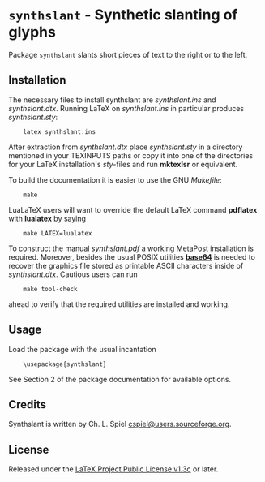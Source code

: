 #  `synthslant` - Synthetic slanting of glyphs

Package `synthslant` slants short pieces of text to the right or to
the left.

##  Installation

The necessary files to install synthslant are
*synthslant.ins* and *synthslant.dtx*.  Running LaTeX on
*synthslant.ins* in particular produces *synthslant.sty*:

        latex synthslant.ins

After extraction from *synthslant.dtx* place *synthslant.sty* in a
directory mentioned in your TEXINPUTS paths or copy it into one of the
directories for your LaTeX installation's *sty*-files and run
**mktexlsr** or equivalent.

To build the documentation it is easier to use the GNU *Makefile*:

        make

LuaLaTeX users will want to override the default LaTeX command
**pdflatex** with **lualatex** by saying

        make LATEX=lualatex

To construct the manual *synthslant.pdf* a working
[MetaPost](https://tug.org/metapost.html) installation is required.
Moreover, besides the usual POSIX utilities
[**base64**](https://www.gnu.org/software/coreutils/manual/html_node/base64-invocation.html)
is needed to recover the graphics file stored as printable ASCII
characters inside of *synthslant.dtx*.  Cautious users can run

        make tool-check

ahead to verify that the required utilities are installed and
working.

##  Usage

Load the package with the usual incantation

        \usepackage{synthslant}

See Section 2 of the package documentation for available options.

##  Credits

Synthslant is written by Ch. L. Spiel <cspiel@users.sourceforge.org>.

##  License

Released under the
[LaTeX Project Public License v1.3c](https://www.latex-project.org/lppl.txt)
or later.
